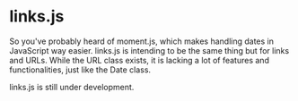# links.js
So you've probably heard of moment.js, which makes handling dates in JavaScript way easier. links.js is intending to be the same thing but for links and URLs. While the URL class exists, it is lacking a lot of features and functionalities, just like the Date class.

links.js is still under development.